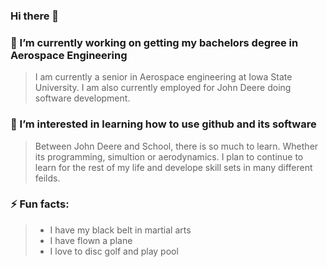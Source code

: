 ### Hi there 👋

### 🔭 I’m currently working on getting my bachelors degree in Aerospace Engineering
> I am currently a senior in Aerospace engineering at Iowa State University. 
> I am also currently employed for John Deere doing software development.
### 🌱 I’m interested in learning how to use github and its software
> Between John Deere and School, there is so much to learn. Whether its programming, simultion
> or aerodynamics. I plan to continue to learn for the rest of my life and develope skill sets in many different feilds.
### ⚡ Fun facts:
> - I have my black belt in martial arts
> - I have flown a plane
> - I love to disc golf and play pool
